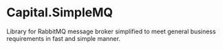 # Capital.SimpleMQ
 Library for RabbitMQ message broker simplified to meet general business requirements in fast and simple manner.
